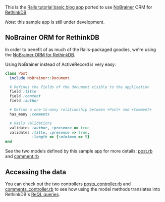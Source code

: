 This is the [Rails tutorial basic blog app](http://guides.rubyonrails.org/getting_started.html)
ported to use [NoBrainer](http://nobrainer.io/) ORM for [RethinkDB](http://www.rethinkdb.com).

_Note_: this sample app is still under development.

## NoBrainer ORM for RethinkDB ##

In order to benefit of as much of the Rails-packaged goodies,
we're using the [NoBrainer ORM for RethinkDB](http://nobrainer.io/).

Using NoBrainer instead of ActiveRecord is very easy:

```ruby
class Post
  include NoBrainer::Document

  # Defines the fields of the document visible to the application
  field :title
  field :content
  field :author

  # Define a one-to-many relationship between +Post+ and +Comment+
  has_many :comments

  # Rails validations
  validates :author, :presence => true
  validates :title, :presence => true,
            :length => {:minimum => 5}
end
```

See the two models defined by this sample app for more details:
[post.rb](https://github.com/rethinkdb/rails-nobrainer-blog/blob/master/app/models/post.rb)
and [comment.rb](https://github.com/rethinkdb/rails-nobrainer-blog/blob/master/app/models/comment.rb)

## Accessing the data ##

You can check out the two controllers [posts_controller.rb](https://github.com/rethinkdb/rails-nobrainer-blog/blob/master/app/controllers/posts_controller.rb)
and [comments_controller.rb](https://github.com/rethinkdb/rails-nobrainer-blog/blob/master/app/controllers/comments_controller.rb)
to see how using the model methods translates
into RethinkDB's [ReQL queries](http://www.rethinkdb.com/api/#rb).

